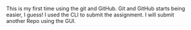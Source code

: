 This is my first time using the git and GitHub. 
Git and GitHub starts being easier, I guess! 
I used the CLI to submit the assignment.
I will submit another Repo using the GUI.
